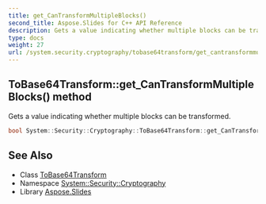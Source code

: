```yaml
---
title: get_CanTransformMultipleBlocks()
second_title: Aspose.Slides for C++ API Reference
description: Gets a value indicating whether multiple blocks can be transformed.
type: docs
weight: 27
url: /system.security.cryptography/tobase64transform/get_cantransformmultipleblocks/
---
```

## ToBase64Transform::get_CanTransformMultipleBlocks() method


Gets a value indicating whether multiple blocks can be transformed.

```cpp
bool System::Security::Cryptography::ToBase64Transform::get_CanTransformMultipleBlocks()
```

## See Also

* Class [ToBase64Transform](../)
* Namespace [System::Security::Cryptography](../../)
* Library [Aspose.Slides](../../../)